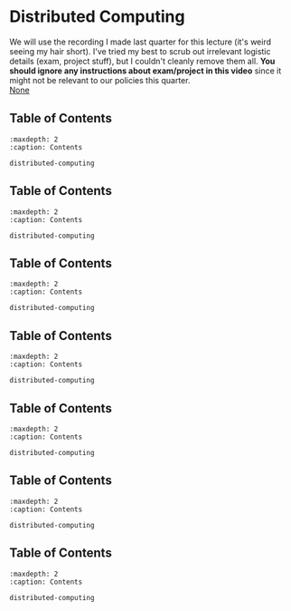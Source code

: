 # Distributed Computing
We will use the recording I made last quarter for this lecture (it's weird seeing my hair short). I've tried my best to scrub out irrelevant logistic details (exam, project stuff), but I couldn't cleanly remove them all. **You should ignore any instructions about exam/project in this video** since it might not be relevant to our policies this quarter.  
[None](https://uw.hosted.panopto.com/Panopto/Pages/Viewer.aspx?id=982b4506-8954-4266-b0cf-abce010fcf1f)   
 


## Table of Contents

```{toctree}
:maxdepth: 2
:caption: Contents

distributed-computing
```

## Table of Contents

```{toctree}
:maxdepth: 2
:caption: Contents

distributed-computing
```

## Table of Contents

```{toctree}
:maxdepth: 2
:caption: Contents

distributed-computing
```

## Table of Contents

```{toctree}
:maxdepth: 2
:caption: Contents

distributed-computing
```

## Table of Contents

```{toctree}
:maxdepth: 2
:caption: Contents

distributed-computing
```

## Table of Contents

```{toctree}
:maxdepth: 2
:caption: Contents

distributed-computing
```

## Table of Contents

```{toctree}
:maxdepth: 2
:caption: Contents

distributed-computing
```